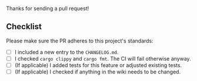 Thanks for sending a pull request!

## Checklist

Please make sure the PR adheres to this project's standards:

- [ ] I included a new entry to the `CHANGELOG.md`.
- [ ] I checked `cargo clippy` and `cargo fmt`. The CI will fail otherwise anyway.
- [ ] (If applicable) I added tests for this feature or adjusted existing tests.
- [ ] (If applicable) I checked if anything in the wiki needs to be changed.
